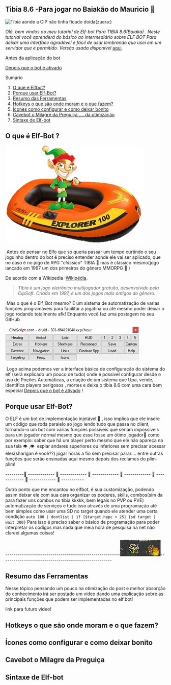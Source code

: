 ##                      Tibia 8.6 -Para jogar no Baiakão do Mauricio :eyes:

![Tibia aonde a CIP não tinha ficado doida(zuera:)](https://i.imgur.com/1shsgxX.jpg)

*Olá, bem vindos ao meu tutorial de Elf-bot Para TIBIA 8.6(Baiaka)* .
*Neste tutorial você aprenderá do básico ao intermediário sobre ELF BOT Para deixar uma interface agradável e fácil de usar lembrando que usei em um servidor que é permitido. Versão usada disponível* [aqui](https://www.ciroscript.com/forum/tutoriais/download-do-elfbot-crack-tibia-ip-change).



[Antes da aplicação do bot](https://github.com/MatheusdeCastroPassosPrado/Elf-Bot_Tibia_8.6/blob/master/assets/desativado.png)

[Depois que o bot é ativado](https://github.com/MatheusdeCastroPassosPrado/Elf-Bot_Tibia_8.6/blob/master/assets/ativado.png) 	

Sumário

1. [O que é Elfbot?](https://github.com/MatheusdeCastroPassosPrado/configs_elf#o-que-é-elf-bot-)
2. [Porque usar Elf-Bot?](https://github.com/MatheusdeCastroPassosPrado/configs_elf#porque-usar-elf-bot)
3. [Resumo das Ferramentas](https://github.com/MatheusdeCastroPassosPrado/configs_elf#resumo-das-ferramentas)
4. [Hotkeys o que são onde moram e o que fazem?](https://github.com/MatheusdeCastroPassosPrado/configs_elf#hotkeys-o-que-são-onde-moram-e-o-que-fazem)
5. [Ícones como configurar e como deixar bonito](https://github.com/MatheusdeCastroPassosPrado/configs_elf#ícones-como-configurar-e-como-deixar-bonito)
6. [Cavebot o Milagre da Preguiça .... da otimização](https://github.com/MatheusdeCastroPassosPrado/configs_elf#cavebot-o-milagre-da-preguiça)
7. [Sintaxe de Elf-bot](https://github.com/MatheusdeCastroPassosPrado/configs_elf#sintaxe-de-elf-bot)





## O que é Elf-Bot ? 

![O verdadeiro elf bot](https://github.com/MatheusdeCastroPassosPrado/Elf-Bot_Tibia_8.6/blob/master/assets/Elf_bottrue.png)



​     	Antes de pensar no Elfo que só queria passar um tempo curtindo o seu joguinho dentro do bot é preciso entender aonde ele vai ser aplicado, que no caso é no jogo de RPG "*clássico*" TIBIA :game_die: mas é clássico mesmo(jogo lançado em 1997 um dos primeiros do gênero MMORPG :green_heart: ) 

 De acordo com a Wikipedia :[Wikipédia](https://pt.wikipedia.org/wiki/Tibia).

> *Tibia é um jogo eletrônico multijogador gratuito, desenvolvido pela CipSoft. Criado em 1997, é um dos jogos mais antigos do gênero.*

​        Mas o que é o Elf_Bot mesmo?  É um sistema de automatização de varias funções  programáveis para facilitar a jogatina ou até mesmo poder deixar o jogo rodando totalmente afk! Enquanto você faz uma postagem no seu GitHub

![Aparência do bot quando injetado no Tibia](https://github.com/MatheusdeCastroPassosPrado/Elf-Bot_Tibia_8.6/blob/master/assets/Elf_bot.png)

​       Logo acima podemos ver a interface básica de configuração do sistema do elf (será explicado um pouco de tudo) onde é possível configurar desde o uso de Poções Automáticas, a criação de um sistema que Upa, vende, identifica players perigosos , mortes e deixa o tibia 8.6 com uma cara bem especial [Depois que o bot é ativado](https://github.com/MatheusdeCastroPassosPrado/Elf-Bot_Tibia_8.6/blob/master/assets/ativado.png)  ! 



## Porque usar Elf-Bot?

O ELF  é um bot de implementação injetável :syringe: , isso implica que ele insere um código que roda paralelo ao jogo lendo tudo que passa no client, tornando-o um bot com varias funções possíveis que seriam impossíveis para um jogador normal mesmo que esse fosse um ótimo jogador:speak_no_evil: como por exemplo: saber que há um player perto mesmo que ele não apareça na sua tela :eye: ,:eye: ​ espiar andares superiores ou inferiores sem precisar acessar eles(sharigan é você??) jogar horas a fio sem precisar parar.... entre outras funções que serão ensinadas aqui mesmo depois dos reclames do plim-plim!

 ---------:star2: ------------- :star2: ------------- :star2: -------------  :star2: ------------- :star2: ------------- :star2: ------------- :star2: -----------

Outro ponto que me encantou no elfbot, é sua customização, podendo assim deixar ele com sua cara organizar os poderes, skills, combos(sim da para fazer uns combos no tibia kkkkk, bem legais no PVP ou PVE) automatização de serviços e tudo isso através de uma programação até bem simples como usar uma SD  no target quando ele atender uma certa condição `auto 100 | dontlist | if [$target.hppc < 25] {sd target | wait 300}`  Para isso é preciso saber o básico de programação para poder interpretar os códigos mas nada que meia hora de pesquisa na net não clareei algumas coisas!

 --------------------------------------------------------![Skill pala](https://github.com/MatheusdeCastroPassosPrado/Elf-Bot_Tibia_8.6/blob/master/assets/insta.gif)------------------------------------------------------

## Resumo das Ferramentas

Nesse tópico pensando um pouco na otimização do post e melhor absorção do conhecimento irá ser postado um vídeo  dando uma explicação sobre as principais funções que podem ser implementadas no elf bot!

link para futuro video!

## Hotkeys o que são onde moram e o que fazem?

## Ícones como configurar e como deixar bonito

## Cavebot o Milagre da Preguiça

## Sintaxe de Elf-bot